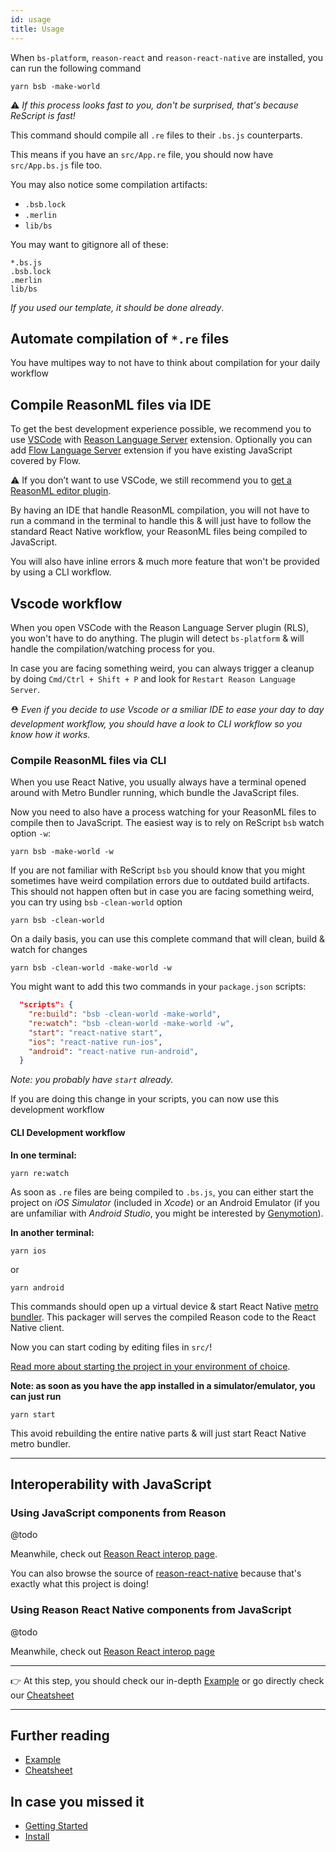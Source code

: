 ```yaml
---
id: usage
title: Usage
---
```


When `bs-platform`, `reason-react` and `reason-react-native` are installed, you
can run the following command

```console
yarn bsb -make-world
```

⚠️ _If this process looks fast to you, don't be surprised, that's because ReScript is fast!_

This command should compile all `.re` files to their `.bs.js` counterparts.

This means if you have an `src/App.re` file, you should now have `src/App.bs.js`
file too.

You may also notice some compilation artifacts:

- `.bsb.lock`
- `.merlin`
- `lib/bs`

You may want to gitignore all of these:

```
*.bs.js
.bsb.lock
.merlin
lib/bs
```

_If you used our template, it should be done already_.

## Automate compilation of `*.re` files

You have multipes way to not have to think about compilation for your daily
workflow

## Compile ReasonML files via IDE

To get the best development experience possible, we recommend you to use
[VSCode](https://code.visualstudio.com) with
[Reason Language Server](https://marketplace.visualstudio.com/items?itemName=jaredly.reason-vscode)
extension. Optionally you can add
[Flow Language Server](https://marketplace.visualstudio.com/items?itemName=flowtype.flow-for-vscode)
extension if you have existing JavaScript covered by Flow.

⚠️ If you don’t want to use VSCode, we still recommend you to
[get a ReasonML editor plugin](https://reasonml.github.io/docs/en/editor-plugins/).

By having an IDE that handle ReasonML compilation, you will not have to run a
command in the terminal to handle this & will just have to follow the standard
React Native workflow, your ReasonML files being compiled to JavaScript.

You will also have inline errors & much more feature that won't be provided by
using a CLI workflow.

## Vscode workflow

When you open VSCode with the Reason Language Server plugin (RLS), you won't
have to do anything. The plugin will detect `bs-platform` & will handle the
compilation/watching process for you.

In case you are facing something weird, you can always trigger a cleanup by
doing `Cmd/Ctrl + Shift + P` and look for `Restart Reason Language Server`.

⛑ _Even if you decide to use Vscode or a smiliar IDE to ease your day to day
development workflow, you should have a look to CLI workflow so you know how it
works._

### Compile ReasonML files via CLI

When you use React Native, you usually always have a terminal opened around with
Metro Bundler running, which bundle the JavaScript files.

Now you need to also have a process watching for your ReasonML files to compile
then to JavaScript. The easiest way is to rely on ReScript `bsb` watch
option `-w`:

```console
yarn bsb -make-world -w
```

If you are not familiar with ReScript `bsb` you should know that you might
sometimes have weird compilation errors due to outdated build artifacts. This
should not happen often but in case you are facing something weird, you can try
using `bsb` `-clean-world` option

```console
yarn bsb -clean-world
```

On a daily basis, you can use this complete command that will clean, build &
watch for changes

```console
yarn bsb -clean-world -make-world -w
```

You might want to add this two commands in your `package.json` scripts:

```json
  "scripts": {
    "re:build": "bsb -clean-world -make-world",
    "re:watch": "bsb -clean-world -make-world -w",
    "start": "react-native start",
    "ios": "react-native run-ios",
    "android": "react-native run-android",
  }
```

_Note: you probably have `start` already._

If you are doing this change in your scripts, you can now use this development
workflow

#### CLI Development workflow

**In one terminal:**

```console
yarn re:watch
```

As soon as `.re` files are being compiled to `.bs.js`, you can either start the
project on _iOS Simulator_ (included in _Xcode_) or an Android Emulator (if you
are unfamiliar with _Android Studio_, you might be interested by
[Genymotion](https://www.genymotion.com)).

**In another terminal:**

```console
yarn ios
```

or

```console
yarn android
```

This commands should open up a virtual device & start React Native
[metro bundler](https://github.com/facebook/metro). This packager will serves
the compiled Reason code to the React Native client.

Now you can start coding by editing files in `src/`!

[Read more about starting the project in your environment of choice](https://reactnative.dev/docs/getting-started).

**Note: as soon as you have the app installed in a simulator/emulator, you can
just run**

```console
yarn start
```

This avoid rebuilding the entire native parts & will just start React Native
metro bundler.

---

## Interoperability with JavaScript

### Using JavaScript components from Reason

@todo

Meanwhile, check out
[Reason React interop page](https://reasonml.github.io/reason-react/docs/en/components#interop).

You can also browse the source of
[reason-react-native](https://github.com/reason-react-native/reason-react-native/tree/master/reason-react-native/src)
because that's exactly what this project is doing!

### Using Reason React Native components from JavaScript

@todo

Meanwhile, check out
[Reason React interop page](https://reasonml.github.io/reason-react/docs/en/components#interop)

---

👉 At this step, you should check our in-depth
[Example](/en/docs/example/) or go directly check our
[Cheatsheet](/en/docs/cheatsheet/)

---

## Further reading

- [Example](/en/docs/example/)
- [Cheatsheet](/en/docs/cheatsheet/)

## In case you missed it

- [Getting Started](/en/docs/)
- [Install](/en/docs/install/)
